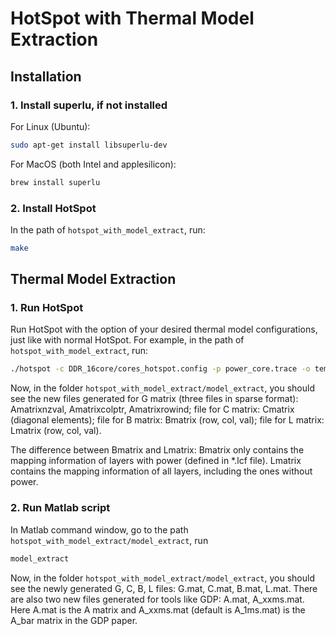 # HotSpot with Thermal Model Extraction

## Installation

### 1. Install superlu, if not installed

For Linux (Ubuntu):

```sh
sudo apt-get install libsuperlu-dev
```

For MacOS (both Intel and applesilicon):

```sh
brew install superlu
```

### 2. Install HotSpot

In the path of ```hotspot_with_model_extract```, run:

```sh
make
```

## Thermal Model Extraction

### 1. Run HotSpot

Run HotSpot with the option of your desired thermal model configurations, just like with normal HotSpot. For example, in the path of ```hotspot_with_model_extract```, run:

```sh
./hotspot -c DDR_16core/cores_hotspot.config -p power_core.trace -o temperature_core.trace -model_secondary 1 -model_type grid -steady_state_print_disable 1 -type DDR -sampling_intvl 0.001 -grid_layer_file DDR_16core/cores.lcf -detailed_3D on
```

Now, in the folder ```hotspot_with_model_extract/model_extract```,
you should see the new files generated for G matrix (three files in
sparse format): Amatrixnzval, Amatrixcolptr, Amatrixrowind; file for C
matrix: Cmatrix (diagonal elements); file for B matrix: Bmatrix (row,
col, val); file for L matrix: Lmatrix (row, col, val).

The difference between Bmatrix and Lmatrix: Bmatrix only
contains the mapping information of layers with power (defined in
*.lcf file). Lmatrix contains the mapping information of all layers,
including the ones without power. 

### 2. Run Matlab script

In Matlab command window, go to the path ```hotspot_with_model_extract/model_extract```, run

```sh
model_extract
```

Now, in the folder ```hotspot_with_model_extract/model_extract```,
you should see the newly generated G, C, B, L files: G.mat, C.mat, B.mat, L.mat. There are also two new files generated for tools like GDP: A.mat, A\_xxms.mat. Here A.mat is the A matrix and A\_xxms.mat (default is A\_1ms.mat) is the A\_bar matrix in the GDP paper.